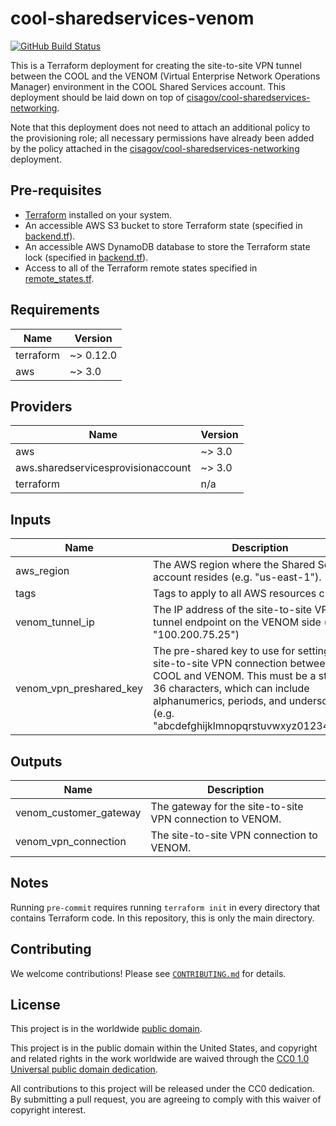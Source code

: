 # cool-sharedservices-venom #

[![GitHub Build Status](https://github.com/cisagov/cool-sharedservices-venom/workflows/build/badge.svg)](https://github.com/cisagov/cool-sharedservices-venom/actions)

This is a Terraform deployment for creating the site-to-site VPN
tunnel between the COOL and the VENOM (Virtual Enterprise
Network Operations Manager) environment in the COOL Shared
Services account.  This deployment should be laid down on top of
[cisagov/cool-sharedservices-networking](https://github.com/cisagov/cool-sharedservices-networking).

Note that this deployment does not need to attach an additional policy
to the provisioning role; all necessary permissions have already been
added by the policy attached in the
[cisagov/cool-sharedservices-networking](https://github.com/cisagov/cool-sharedservices-networking)
deployment.

## Pre-requisites ##

- [Terraform](https://www.terraform.io/) installed on your system.
- An accessible AWS S3 bucket to store Terraform state
  (specified in [backend.tf](backend.tf)).
- An accessible AWS DynamoDB database to store the Terraform state lock
  (specified in [backend.tf](backend.tf)).
- Access to all of the Terraform remote states specified in
  [remote_states.tf](remote_states.tf).

## Requirements ##

| Name | Version |
|------|---------|
| terraform | ~> 0.12.0 |
| aws | ~> 3.0 |

## Providers ##

| Name | Version |
|------|---------|
| aws | ~> 3.0 |
| aws.sharedservicesprovisionaccount | ~> 3.0 |
| terraform | n/a |

## Inputs ##

| Name | Description | Type | Default | Required |
|------|-------------|------|---------|:--------:|
| aws_region | The AWS region where the Shared Services account resides (e.g. "us-east-1"). | `string` | `us-east-1` | no |
| tags | Tags to apply to all AWS resources created. | `map(string)` | `{}` | no |
| venom_tunnel_ip | The IP address of the site-to-site VPN tunnel endpoint on the VENOM side (e.g. "100.200.75.25") | `string` | n/a | yes |
| venom_vpn_preshared_key | The pre-shared key to use for setting up the site-to-site VPN connection between the COOL and VENOM.  This must be a string of 36 characters, which can include alphanumerics, periods, and underscores (e.g. "abcdefghijklmnopqrstuvwxyz01234567._"). | `string` | n/a | yes |

## Outputs ##

| Name | Description |
|------|-------------|
| venom_customer_gateway | The gateway for the site-to-site VPN connection to VENOM. |
| venom_vpn_connection | The site-to-site VPN connection to VENOM. |

## Notes ##

Running `pre-commit` requires running `terraform init` in every
directory that contains Terraform code. In this repository, this is
only the main directory.

## Contributing ##

We welcome contributions!  Please see [`CONTRIBUTING.md`](CONTRIBUTING.md) for
details.

## License ##

This project is in the worldwide [public domain](LICENSE).

This project is in the public domain within the United States, and
copyright and related rights in the work worldwide are waived through
the [CC0 1.0 Universal public domain
dedication](https://creativecommons.org/publicdomain/zero/1.0/).

All contributions to this project will be released under the CC0
dedication. By submitting a pull request, you are agreeing to comply
with this waiver of copyright interest.
